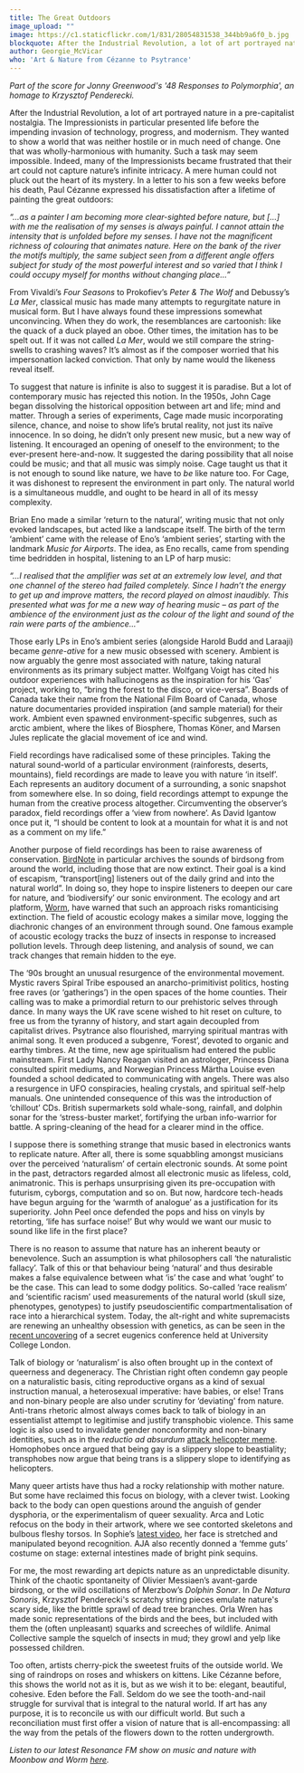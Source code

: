 ```yaml
---
title: The Great Outdoors
image_upload: ""
image: https://c1.staticflickr.com/1/831/28054831538_344bb9a6f0_b.jpg
blockquote: After the Industrial Revolution, a lot of art portrayed nature in a pre-capitalist nostalgia. The Impressionists in particular presented life before the impending invasion of technology, progress, and modernism. They wanted to show a world that was neither hostile or in much need of change...
author: Georgie_McVicar
who: 'Art & Nature from Cézanne to Psytrance'
---
```

_Part of the score for Jonny Greenwood's '48 Responses to Polymorphia', an homage to Krzysztof Penderecki._

After the Industrial Revolution, a lot of art portrayed nature in a pre-capitalist nostalgia. The Impressionists in particular presented life before the impending invasion of technology, progress, and modernism. They wanted to show a world that was neither hostile or in much need of change. One that was wholly-harmonious with humanity. Such a task may seem impossible. Indeed, many of the Impressionists became frustrated that their art could not capture nature’s infinite intricacy. A mere human could not pluck out the heart of its mystery. In a letter to his son a few weeks before his death, Paul Cézanne expressed his dissatisfaction after a lifetime of painting the great outdoors: 

_“...as a painter I am becoming more clear-sighted before nature, but […] with me the realisation of my senses is always painful. I cannot attain the intensity that is unfolded before my senses. I have not the magnificent richness of colouring that animates nature. Here on the bank of the river the motifs multiply, the same subject seen from a different angle offers subject for study of the most powerful interest and so varied that I think I could occupy myself for months without changing place…”_

From Vivaldi’s _Four Seasons_ to Prokofiev’s _Peter & The Wolf_ and Debussy’s _La Mer_, classical music has made many attempts to regurgitate nature in musical form. But I have always found these impressions somewhat unconvincing. When they do work, the resemblances are cartoonish: like the quack of a duck played an oboe. Other times, the imitation has to be spelt out. If it was not called _La Mer_, would we still compare the string-swells to crashing waves? It’s almost as if the composer worried that his impersonation lacked conviction. That only by name would the likeness reveal itself. 

To suggest that nature is infinite is also to suggest it is paradise. But a lot of contemporary music has rejected this notion. In the 1950s, John Cage began dissolving the historical opposition between art and life; mind and matter. Through a series of experiments, Cage made music incorporating silence, chance, and noise to show life’s brutal reality, not just its naïve innocence. In so doing, he didn’t only present new music, but a new way of listening. It encouraged an opening of oneself to the environment; to the ever-present here-and-now. It suggested the daring possibility that all noise could be music; and that all music was simply noise. Cage taught us that it is not enough to sound like nature, we have to _be_ like nature too. For Cage, it was dishonest to represent the environment in part only. The natural world is a simultaneous muddle, and ought to be heard in all of its messy complexity.

Brian Eno made a similar ‘return to the natural’, writing music that not only evoked landscapes, but acted like a landscape itself. The birth of the term ‘ambient’ came with the release of Eno’s ‘ambient series’, starting with the landmark _Music for Airports_. The idea, as Eno recalls, came from spending time bedridden in hospital, listening to an LP of harp music: 

_“...I realised that the amplifier was set at an extremely low level, and that one channel of the stereo had failed completely. Since I hadn’t the energy to get up and improve matters, the record played on almost inaudibly. This presented what was for me a new way of hearing music – as part of the ambience of the environment just as the colour of the light and sound of the rain were parts of the ambience...”_ 

Those early LPs in Eno’s ambient series (alongside Harold Budd and Laraaji) became _genre-ative_ for a new music obsessed with scenery. Ambient is now arguably the genre most associated with nature, taking natural environments as its primary subject matter. Wolfgang Voigt has cited his outdoor experiences with hallucinogens as the inspiration for his ‘Gas’ project, working to, “bring the forest to the disco, or vice-versa”. Boards of Canada take their name from the National Film Board of Canada, whose nature documentaries provided inspiration (and sample material) for their work. Ambient even spawned environment-specific subgenres, such as arctic ambient, where the likes of Biosphere, Thomas Köner, and Marsen Jules replicate the glacial movement of ice and wind. 

Field recordings have radicalised some of these principles. Taking the natural sound-world of a particular environment (rainforests, deserts, mountains), field recordings are made to leave you with nature ‘in itself’. Each represents an auditory document of a surrounding, a sonic snapshot from somewhere else. In so doing, field recordings attempt to expunge the human from the creative process altogether. Circumventing the observer’s paradox, field recordings offer a ‘view from nowhere’. As David Igantow once put it, “I should be content to look at a mountain for what it is and not as a comment on my life.”

Another purpose of field recordings has been to raise awareness of conservation. [BirdNote](https://www.birdnote.org/show/kauai-oo-hawaiian-forest-bird) in particular archives the sounds of birdsong from around the world, including those that are now extinct. Their goal is a kind of escapism, “transport[ing] listeners out of the daily grind and into the natural world”. In doing so, they hope to inspire listeners to deepen our care for nature, and ‘biodiversify’ our sonic environment. The ecology and art platform, [Worm](http://wormworm.org/), have warned that such an approach risks romanticising extinction. The field of acoustic ecology makes a similar move, logging the diachronic changes of an environment through sound. One famous example of acoustic ecology tracks the buzz of insects in response to increased pollution levels. Through deep listening, and analysis of sound, we can track changes that remain hidden to the eye. 

The ‘90s brought an unusual resurgence of the environmental movement. Mystic ravers Spiral Tribe espoused an anarcho-primitivist politics, hosting free raves (or ‘gatherings’) in the open spaces of the home counties. Their calling was to make a primordial return to our prehistoric selves through dance. In many ways the UK rave scene wished to hit reset on culture, to free us from the tyranny of history, and start again decoupled from capitalist drives. Psytrance also flourished, marrying spiritual mantras with animal song. It even produced a subgenre, ‘Forest’, devoted to organic and earthy timbres. At the time, new age spiritualism had entered the public mainstream. First Lady Nancy Reagan visited an astrologer, Princess Diana consulted spirit mediums, and Norwegian Princess Märtha Louise even founded a school dedicated to communicating with angels. There was also a resurgence in UFO conspiracies, healing crystals, and spiritual self-help manuals. One unintended consequence of this was the introduction of ‘chillout’ CDs. British supermarkets sold whale-song, rainfall, and dolphin sonar for the ‘stress-buster market’, fortifying the urban info-warrior for battle. A spring-cleaning of the head for a clearer mind in the office. 

I suppose there is something strange that music based in electronics wants to replicate nature. After all, there is some squabbling amongst musicians over the perceived ‘naturalism’ of certain electronic sounds. At some point in the past, detractors regarded almost all electronic music as lifeless, cold, animatronic. This is perhaps unsurprising given its pre-occupation with futurism, cyborgs, computation and so on. But now, hardcore tech-heads have begun arguing for the ‘warmth of analogue’ as a justification for its superiority. John Peel once defended the pops and hiss on vinyls by retorting, ‘life has surface noise!’ But why would we want our music to sound like life in the first place?

There is no reason to assume that nature has an inherent beauty or benevolence. Such an assumption is what philosophers call ‘the naturalistic fallacy’. Talk of this or that behaviour being ‘natural’ and thus desirable makes a false equivalence between what ‘is’ the case and what ‘ought’ to be the case. This can lead to some dodgy politics. So-called ‘race realism’ and ‘scientific racism’ used measurements of the natural world (skull size, phenotypes, genotypes) to justify pseudoscientific compartmentalisation of race into a hierarchical system. Today, the alt-right and white supremacists are renewing an unhealthy obsession with genetics, as can be seen in the [recent uncovering](https://www.theguardian.com/education/2018/jan/10/ucl-to-investigate-secret-eugenics-conference-held-on-campus) of a secret eugenics conference held at University College London. 

Talk of biology or ‘naturalism’ is also often brought up in the context of queerness and degeneracy. The Christian right often condemn gay people on a naturalistic basis, citing reproductive organs as a kind of sexual instruction manual, a heterosexual imperative: have babies, or else! Trans and non-binary people are also under scrutiny for ‘deviating' from nature. Anti-trans rhetoric almost always comes back to talk of biology in an essentialist attempt to legitimise and justify transphobic violence. This same logic is also used to invalidate gender nonconformity and non-binary identities, such as in the _reductio ad absurdum_ [attack helicopter meme](http://knowyourmeme.com/memes/i-sexually-identify-as-an-attack-helicopter). Homophobes once argued that being gay is a slippery slope to beastiality; transphobes now argue that being trans is a slippery slope to identifying as helicopters. 

Many queer artists have thus had a rocky relationship with mother nature. But some have reclaimed this focus on biology, with a clever twist. Looking back to the body can open questions around the anguish of gender dysphoria, or the experimentalism of queer sexuality. Arca and Lotic refocus on the body in their artwork, where we see contorted skeletons and bulbous fleshy torsos. In Sophie’s [latest video](https://www.youtube.com/watch?v=es9-P1SOeHU), her face is stretched and manipulated beyond recognition. AJA also recently donned a ‘femme guts’ costume on stage: external intestines made of bright pink sequins.

For me, the most rewarding art depicts nature as an unpredictable disunity. Think of the chaotic spontaneity of Olivier Messiaen’s avant-garde birdsong, or the wild oscillations of Merzbow’s _Dolphin Sonar_. In _De Natura Sonoris_, Krzysztof Penderecki's scratchy string pieces emulate nature's scary side, like the brittle sprawl of dead tree branches. Orla Wren has made sonic representations of the birds and the bees, but included with them the (often unpleasant) squarks and screeches of wildlife. Animal Collective sample the squelch of insects in mud; they growl and yelp like possessed children.

Too often, artists cherry-pick the sweetest fruits of the outside world. We sing of raindrops on roses and whiskers on kittens. Like Cézanne before, this shows the world not as it is, but as we wish it to be: elegant, beautiful, cohesive. Eden before the Fall. Seldom do we see the tooth-and-nail struggle for survival that is integral to the natural world. If art has any purpose, it is to reconcile us with our difficult world. But such a reconciliation must first offer a vision of nature that is all-encompassing: all the way from the petals of the flowers down to the rotten undergrowth.



_Listen to our latest Resonance FM show on music and nature with Moonbow and Worm [here](http://straylandings.co.uk/radio/nature-and-music-moonbow-worm)._ 
